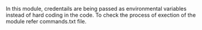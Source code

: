 In this module, credentails are being passed as environmental variables instead of hard coding in the code. To check the process of exection of 
the module refer commands.txt file.
